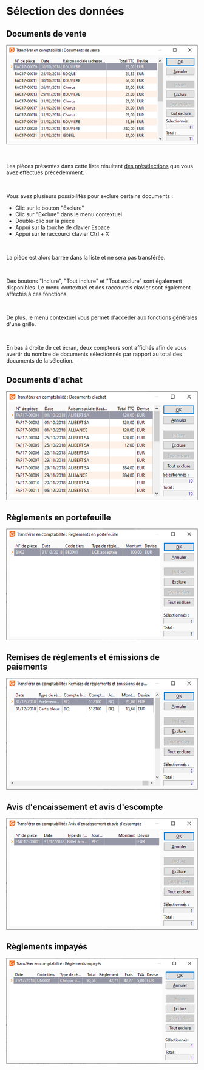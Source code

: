 # Sélection des données
## Documents de vente


![](SelectionDocumentsVente.png)


 


Les pièces présentes dans cette liste résultent [des 
 présélections](DonneesTransferer.md) que vous avez effectués précédemment.


 


Vous avez plusieurs possibilités pour exclure certains documents :


* Clic sur le bouton "Exclure"
* Clic sur "Exclure" 
 dans le menu contextuel
* Double-clic sur la pièce
* Appui sur la touche de clavier 
 Espace
* Appui sur le raccourci clavier 
 Ctrl + X


 


La pièce est alors barrée dans la liste et ne sera pas transférée.


 


Des boutons "Inclure", "Tout inclure" et "Tout 
 exclure" sont également disponibles. Le menu contextuel et des raccourcis 
 clavier sont également affectés à ces fonctions.


 


De plus, le menu contextuel vous permet d'accéder aux fonctions générales 
 d'une grille.


 


En bas à droite de cet écran, deux compteurs sont affichés afin de vous 
 avertir du nombre de documents sélectionnés par rapport au total des documents 
 de la sélection.


## Documents d'achat


![](SelectionDocumentsAchat.png)


## Règlements en portefeuille


![](SelectionReglementsPortefeuille.png)


## Remises de règlements et émissions de paiements


![](SelectionRemisesReglements.png)


## Avis d'encaissement et avis d'escompte


![](SelectionAvisEncaissement.png)


## Règlements impayés


![](SelectionReglementsImpayes.png)



